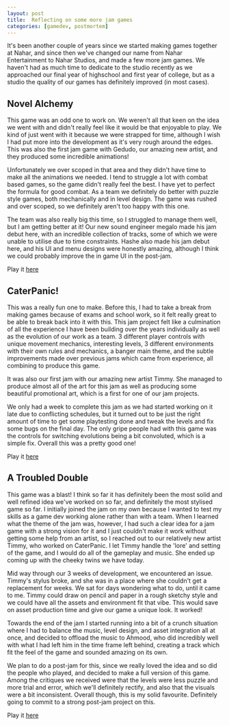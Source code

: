 ```yaml
---
layout: post
title:  Reflecting on some more jam games
categories: [gamedev, postmortem]
---
```


It's been another couple of years since we started making games together at Nahar, and since then we've changed our name from Nahar Entertainment to Nahar Studios, and made a few more jam games. We haven't had as much time to dedicate to the studio recently as we approached our final year of highschool and first year of college, but as a studio the quality of our games has definitely improved (in most cases).

## Novel Alchemy

This game was an odd one to work on. We weren't all that keen on the idea we went with and didn't really feel like it would be that enjoyable to play. We kind of just went with it because we were strapped for time, although I wish I had put more into the development as it's very rough around the edges. This was also the first jam game with Gedudo, our amazing new artist, and they produced some incredible animations!

Unfortunately we over scoped in that area and they didn't have time to make all the animations we needed. I tend to struggle a lot with combat based games, so the game didn't really feel the best. I have yet to perfect the formula for good combat. As a team we definitely do better with puzzle style games, both mechanically and in level design. The game was rushed and over scoped, so we definitely aren't too happy with this one. 

The team was also really big this time, so I struggled to manage them well, but I am getting better at it! Our new sound engineer megalo made his jam debut here, with an incredible collection of tracks, some of which we were unable to utilise due to time constraints. Hashe also made his jam debut here, and his UI and menu designs were honestly amazing, although I think we could probably improve the in game UI in the post-jam. 

Play it [here](https://barwani.itch.io/novel-alchemy)


## CaterPanic!
This was a really fun one to make. Before this, I had to take a break from making games because of exams and school work, so it felt really great to be able to break back into it with this. This jam project felt like a culmination of all the experience I have been building over the years individually as well as the evolution of our work as a team.  3 different player controls with unique movement mechanics, interesting levels, 3 different environments with their own rules and mechanics, a banger main theme, and the subtle improvements made over previous jams which came from experience, all combining to produce this game.

It was also our first jam with our amazing new artist Timmy. She managed to produce almost all of the art for this jam as well as producing some beautiful promotional art, which is a first for one of our jam projects. 

We only had a week to complete this jam as we had started working on it late due to conflicting schedules, but it turned out to be just the right amount of time to get some playtesting done and tweak the levels and fix some bugs on the final day. The only gripe people had with this game was the controls for switching evolutions being a bit convoluted, which is a simple fix.  Overall this was a pretty good one!

Play it [here](https://barwani.itch.io/caterpanic)

## A Troubled Double
This game was a blast! I think so far it has definitely been the most solid and well refined idea we've worked on so far, and definitely the most stylised game so far. I initially joined the jam on my own because I wanted to test my skills as a game dev working alone rather than with a team. When I learned what the theme of the jam was, however, I had such a clear idea for a jam game with a strong vision for it and I just couldn't make it work without getting some help from an artist, so I reached out to our relatively new artist Timmy, who worked on CaterPanic. I let Timmy handle the 'lore' and setting of the game, and I would do all of the gameplay and music. She ended up coming up with the cheeky twins we have today.

Mid way through our 3 weeks of development, we encountered an issue. Timmy's stylus broke, and she was in a place where she couldn't get a replacement for weeks. We sat for days wondering what to do, until it came to me. Timmy could draw on pencil and paper in a rough sketchy style and we could have all the assets and environment fit that vibe. This would save on asset production time and give our game a unique look. It worked!

Towards the end of the jam I started running into a bit of a crunch situation where I had to balance the music, level design, and asset integration all at once, and decided to offload the music to Ahmood, who did incredibly well with what I had left him in the time frame left behind, creating a track which fit the feel of the game and sounded amazing on its own.

We plan to do a post-jam for this, since we really loved the idea and so did the people who played, and decided to make a full version of this game. Among the critiques we received were that the levels were less puzzle and more trial and error, which we'll definitely rectify, and also that the visuals were a bit inconsistent. Overall though, this is my solid favourite. Definitely going to commit to a strong post-jam project on this. 

Play it [here](https://barwani.itch.io/a-troubled-double)
